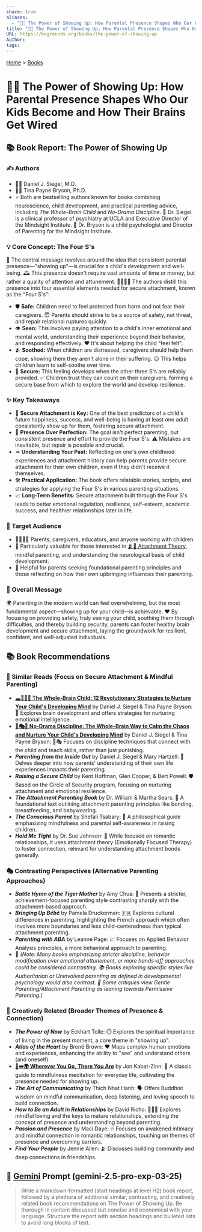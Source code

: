 ```yaml
---
share: true
aliases:
  - "🔌👋 The Power of Showing Up: How Parental Presence Shapes Who Our Kids Become and How Their Brains Get Wired"
title: "🔌👋 The Power of Showing Up: How Parental Presence Shapes Who Our Kids Become and How Their Brains Get Wired"
URL: https://bagrounds.org/books/the-power-of-showing-up
Author: 
tags: 
---
```

[Home](../index.md) > [Books](./index.md)  
# 🔌👋 The Power of Showing Up: How Parental Presence Shapes Who Our Kids Become and How Their Brains Get Wired  
## 📚 Book Report: The Power of Showing Up  
  
### ✍️ Authors  
* 👩‍⚕️ Daniel J. Siegel, M.D.  
* 👩‍🏫 Tina Payne Bryson, Ph.D.  
* ⭐ Both are bestselling authors known for books combining neuroscience, child development, and practical parenting advice, including *The Whole-Brain Child* and *No-Drama Discipline*. 🧠 Dr. Siegel is a clinical professor of psychiatry at UCLA and Executive Director of the Mindsight Institute. 👧 Dr. Bryson is a child psychologist and Director of Parenting for the Mindsight Institute.  
  
### 💡 Core Concept: The Four S's  
🧠 The central message revolves around the idea that consistent parental presence—"showing up"—is crucial for a child's development and well-being. 🕰️ This presence doesn't require vast amounts of time or money, but rather a quality of attention and attunement. 👨‍👩‍👧‍👦 The authors distill this presence into four essential elements needed for secure attachment, known as the "Four S's":  
* 🛡️ **Safe:** Children need to feel protected from harm and not fear their caregivers. 😇 Parents should strive to be a source of safety, not threat, and repair relational ruptures quickly.  
* 👁️ **Seen:** This involves paying attention to a child's inner emotional and mental world, understanding their experience beyond their behavior, and responding effectively. ❤️ It's about helping the child "feel felt".  
* 🫂 **Soothed:** When children are distressed, caregivers should help them cope, showing them they aren't alone in their suffering. 😌 This helps children learn to self-soothe over time.  
* 🤝 **Secure:** This feeling develops when the other three S's are reliably provided. ✅ Children trust they can count on their caregivers, forming a secure base from which to explore the world and develop resilience.  
  
### ✨ Key Takeaways  
* 🔗 **Secure Attachment is Key:** One of the best predictors of a child's future happiness, success, and well-being is having at least one adult consistently show up for them, fostering secure attachment.  
* 🧍 **Presence Over Perfection:** The goal isn't perfect parenting, but consistent presence and effort to provide the Four S's. ⚠️ Mistakes are inevitable, but repair is possible and crucial.  
* ⏪ **Understanding Your Past:** Reflecting on one's own childhood experiences and attachment history can help parents provide secure attachment for their own children, even if they didn't receive it themselves.  
* 🛠️ **Practical Application:** The book offers relatable stories, scripts, and strategies for applying the Four S's in various parenting situations.  
* 📈 **Long-Term Benefits:** Secure attachment built through the Four S's leads to better emotional regulation, resilience, self-esteem, academic success, and healthier relationships later in life.  
  
### 🎯 Target Audience  
* 👨‍👩‍👧‍👦 Parents, caregivers, educators, and anyone working with children.  
* 🧠 Particularly valuable for those interested in [🫂💖 Attachment Theory](../topics/attachment-theory.md), mindful parenting, and understanding the neurological basis of child development.  
* 🤔 Helpful for parents seeking foundational parenting principles and those reflecting on how their own upbringing influences their parenting.  
  
### 📢 Overall Message  
🌍 Parenting in the modern world can feel overwhelming, but the most fundamental aspect—showing up for your child—is achievable. ❤️ By focusing on providing safety, truly seeing your child, soothing them through difficulties, and thereby building security, parents can foster healthy brain development and secure attachment, laying the groundwork for resilient, confident, and well-adjusted individuals.  
  
## 📚 Book Recommendations  
  
### 📖 Similar Reads (Focus on Secure Attachment & Mindful Parenting)  
* **[🕳️🧠👶🏽 The Whole-Brain Child: 12 Revolutionary Strategies to Nurture Your Child's Developing Mind](./the-whole-brain-child.md)** by Daniel J. Siegel & Tina Payne Bryson: 🧠 Explores brain development and offers strategies for nurturing emotional intelligence.  
* **[🚫🎭🧠 No-Drama Discipline: The Whole-Brain Way to Calm the Chaos and Nurture Your Child's Developing Mind](./no-drama-discipline.md)** by Daniel J. Siegel & Tina Payne Bryson: 🚫🎭 Focuses on discipline techniques that connect with the child and teach skills, rather than just punishing.  
* ***Parenting from the Inside Out*** by Daniel J. Siegel & Mary Hartzell: 💖 Delves deeper into how parents' understanding of their own life experiences impacts their parenting.  
* ***Raising a Secure Child*** by Kent Hoffman, Glen Cooper, & Bert Powell: 🛡️ Based on the Circle of Security program, focusing on nurturing attachment and emotional resilience.  
* ***The Attachment Parenting Book*** by Dr. William & Martha Sears: 🤱 A foundational text outlining attachment parenting principles like bonding, breastfeeding, and babywearing.  
* ***The Conscious Parent*** by Shefali Tsabary: 🧘 A philosophical guide emphasizing mindfulness and parental self-awareness in raising children.  
* ***Hold Me Tight*** by Dr. Sue Johnson: 🤗 While focused on romantic relationships, it uses attachment theory (Emotionally Focused Therapy) to foster connection, relevant for understanding attachment bonds generally.  
  
### 🎭 Contrasting Perspectives (Alternative Parenting Approaches)  
* ***Battle Hymn of the Tiger Mother*** by Amy Chua: 🐅 Presents a stricter, achievement-focused parenting style contrasting sharply with the attachment-based approach.  
* ***Bringing Up Bébé*** by Pamela Druckerman: 🇫🇷 Explores cultural differences in parenting, highlighting the French approach which often involves more boundaries and less child-centeredness than typical attachment parenting.  
* ***Parenting with ABA*** by Leanne Page: 📈 Focuses on Applied Behavior Analysis principles, a more behavioral approach to parenting.  
* 📝 *(Note: Many books emphasizing stricter discipline, behavior modification over emotional attunement, or more hands-off approaches could be considered contrasting. 📚 Books exploring specific styles like Authoritarian or Uninvolved parenting as defined in developmental psychology would also contrast. 🤔 Some critiques view Gentle Parenting/Attachment Parenting as leaning towards Permissive Parenting.)*  
  
### 🎨 Creatively Related (Broader Themes of Presence & Connection)  
* ***The Power of Now*** by Eckhart Tolle: ⏱️ Explores the spiritual importance of living in the present moment, a core theme in "showing up".  
* ***Atlas of the Heart*** by Brené Brown: ❤️ Maps complex human emotions and experiences, enhancing the ability to "see" and understand others (and oneself).  
* **[👣➡️🌍 Wherever You Go, There You Are](./wherever-you-go-there-you-are.md)** by Jon Kabat-Zinn: 🧘 A classic guide to mindfulness meditation for everyday life, cultivating the presence needed for showing up.  
* ***The Art of Communicating*** by Thich Nhat Hanh: 🗣️ Offers Buddhist wisdom on mindful communication, deep listening, and loving speech to build connection.  
* ***How to Be an Adult in Relationships*** by David Richo: 🧑‍🤝‍🧑 Explores mindful loving and the keys to mature relationships, extending the concept of presence and understanding beyond parenting.  
* ***Passion and Presence*** by Maci Daye: 🔥 Focuses on awakened intimacy and mindful connection in romantic relationships, touching on themes of presence and overcoming barriers.  
* ***Find Your People*** by Jennie Allen: 🫂 Discusses building community and deep connections in friendships.  
  
## 💬 [Gemini](../software/gemini.md) Prompt (gemini-2.5-pro-exp-03-25)  
> Write a markdown-formatted (start headings at level H2) book report, followed by a plethora of additional similar, contrasting, and creatively related book recommendations on The Power of Showing Up. Be thorough in content discussed but concise and economical with your language. Structure the report with section headings and bulleted lists to avoid long blocks of text.